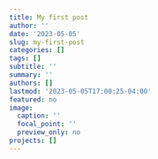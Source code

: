 ```yaml
---
title: My first post
author: ''
date: '2023-05-05'
slug: my-first-post
categories: []
tags: []
subtitle: ''
summary: ''
authors: []
lastmod: '2023-05-05T17:00:25-04:00'
featured: no
image:
  caption: ''
  focal_point: ''
  preview_only: no
projects: []
---
```



